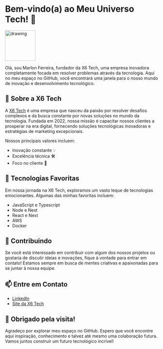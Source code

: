 <!-- Título -->
# Bem-vindo(a) ao Meu Universo Tech! 👋

<img src="https://x6tech.com.br/wp-content/uploads/2023/09/logo-white-vectorized.png" alt="drawing" width="100"/>

Olá, sou Marlon Ferreira, fundador da X6 Tech, uma empresa inovadora completamente focada em resolver problemas através da tecnologia. Aqui no meu espaço no GitHub, você encontrará uma janela para o nosso mundo de inovação e desenvolvimento tecnológico.

## 🚀 Sobre a X6 Tech

A [X6 Tech](https://www.x6tech.com.br) é uma empresa que nasceu da paixão por resolver desafios complexos e da busca constante por novas soluções no mundo da tecnologia. Fundada em 2022, nossa missão é capacitar nossos clientes a prosperar na era digital, fornecendo soluções tecnológicas inovadoras e estratégias de marketing excepcionais.

Nossos principais valores incluem:

- Inovação constante 💡
- Excelência técnica 🛠️
- Foco no cliente 🌟

<!--## 💼 Minha Experiência

Além de ser o fundador da X6 Tech, tenho uma vasta experiência no setor de tecnologia. Ao longo dos anos, trabalhei em uma variedade de projetos empolgantes e desafiadores, incluindo:

- [Projeto 1]: Uma breve descrição do projeto e suas realizações.
- [Projeto 2]: Outra descrição, mostrando sua versatilidade.
- [Projeto 3]: Mais um projeto destacando sua experiência. -->

## 🔧 Tecnologias Favoritas

Em nossa jornada na X6 Tech, exploramos um vasto leque de tecnologias emocionantes. Algumas das minhas favoritas incluem:

- JavaScript e Typescript
- Node e Nest 
- React e Next 
- AWS 
- Docker 

## 🌱 Contribuindo

Se você está interessado em contribuir com algum dos nossos projetos ou gostaria de discutir ideias e inovações, fique à vontade para entrar em contato! Estamos sempre em busca de mentes criativas e apaixonadas para se juntar à nossa equipe.

## 📫 Entre em Contato

- [LinkedIn](https://www.linkedin.com/in/marlon-ferreira-dev/)
- [Site da X6 Tech](https://www.x6tech.com.br)

## 🌟 Obrigado pela visita!

Agradeço por explorar meu espaço no GitHub. Espero que você encontre aqui inspiração, conhecimento e talvez até mesmo uma colaboração futura. Vamos juntos construir um futuro tecnológico incrível!
